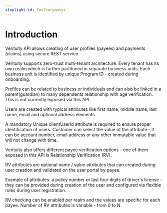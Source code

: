 ```yaml
---
stoplight-id: 7ns2saryqwsyz
---
```


# Introduction

Verituity API allows creating of user profiles (payees) and payments (claims) using secure REST service.

Verituity supports zero-trust multi-tenant architecture. Every tenant has its own realm which is further partitoned in separate business units.
Each business unit is identified by unique Program ID - created during onboarding.

Profiles can be related to business or individuals and can also be linked in a parent(guardian) to many dependents relationship with age verification. This is not currently exposed via this API.

Users are created with typical attributes like first name, middle name, last name, email and optional address elements.

A mandatory Unique clientUserId attribute is required to ensure proper identification of users. 
Customer can select the value of the attribute - it can be account number, email address or any other immutable value that will not change with time.

Verituity also offers different payee verification options - one of them exposed in this API is Relationship Verification (RV).

RV attributes are optional name / value attributes that can created during user creation and validated on the user portal by payee. 

Example of attributes: a policy number or last four digits of driver's license - they can be provided during creation of the user and configured via flexible rules during user registration.

RV checking can be enabled per realm and the values are specific for each payee. Number of RV attributes is variable - from 0 to N.


